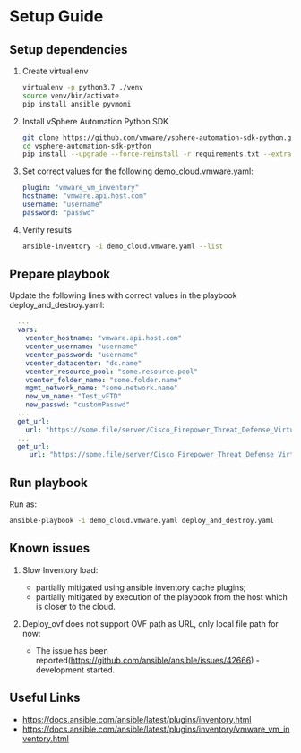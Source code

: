 # Setup Guide

## Setup dependencies

1. Create virtual env
    ```bash
    virtualenv -p python3.7 ./venv
    source venv/bin/activate
    pip install ansible pyvmomi
    ```

1. Install vSphere Automation Python SDK
    ```bash
    git clone https://github.com/vmware/vsphere-automation-sdk-python.git
    cd vsphere-automation-sdk-python
    pip install --upgrade --force-reinstall -r requirements.txt --extra-index-url file://`pwd`/lib
    ```

1. Set correct values for the following demo_cloud.vmware.yaml:
    ```yaml
    plugin: "vmware_vm_inventory"
    hostname: "vmware.api.host.com"
    username: "username"
    password: "passwd"
    ```

1. Verify results
    ```bash
    ansible-inventory -i demo_cloud.vmware.yaml --list
    ```

## Prepare playbook
Update the following lines with correct values in the playbook deploy_and_destroy.yaml:
```yaml
  ...
  vars:
    vcenter_hostname: "vmware.api.host.com"
    vcenter_username: "username"
    vcenter_password: "username"
    vcenter_datacenter: "dc.name"
    vcenter_resource_pool: "some.resource.pool"
    vcenter_folder_name: "some.folder.name"
    mgmt_network_name: "some.network.name"
    new_vm_name: "Test_vFTD"
    new_passwd: "customPasswd"
  ...
  get_url:
    url: "https://some.file/server/Cisco_Firepower_Threat_Defense_Virtual-VI-6.4.0-1304.ovf"
  ...
  get_url:
     url: "https://some.file/server/Cisco_Firepower_Threat_Defense_Virtual-6.4.0-1304.vmdk"
```
## Run playbook
Run as: 
```bash
ansible-playbook -i demo_cloud.vmware.yaml deploy_and_destroy.yaml 
```

## Known issues
1. Slow Inventory load:
    - partially mitigated using ansible inventory cache plugins;
    - partially mitigated by execution of the playbook from the host which is closer to the cloud.

1. Deploy_ovf does not support OVF path as URL, only local file path for now:
    - The issue has been reported(https://github.com/ansible/ansible/issues/42666)  - development started.
    
## Useful Links
- https://docs.ansible.com/ansible/latest/plugins/inventory.html
- https://docs.ansible.com/ansible/latest/plugins/inventory/vmware_vm_inventory.html
